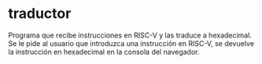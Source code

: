 # traductor
Programa que recibe instrucciones en RISC-V y las traduce a hexadecimal.
Se le pide al usuario que introduzca una instrucción en RISC-V, se devuelve la instrucción en hexadecimal en la consola del navegador.
